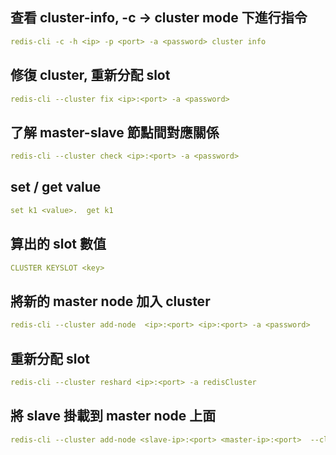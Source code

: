 ## 查看 cluster-info, -c → cluster mode 下進行指令

```yaml
redis-cli -c -h <ip> -p <port> -a <password> cluster info
```

## 修復 cluster, 重新分配 slot

```yaml
redis-cli --cluster fix <ip>:<port> -a <password>
```

## 了解 master-slave 節點間對應關係

```yaml
redis-cli --cluster check <ip>:<port> -a <password>
```

## set / get value

```yaml
set k1 <value>.  get k1
```

## 算出的 slot 數值

```yaml
CLUSTER KEYSLOT <key>
```

## 將新的 master node 加入 cluster

```yaml
redis-cli --cluster add-node  <ip>:<port> <ip>:<port> -a <password>
```

## 重新分配 slot

```yaml
redis-cli --cluster reshard <ip>:<port> -a redisCluster
```

## 將 slave 掛載到 master node 上面

```yaml
redis-cli --cluster add-node <slave-ip>:<port> <master-ip>:<port>  --cluster-slave --cluster-master-id <id> -a <password>
```
